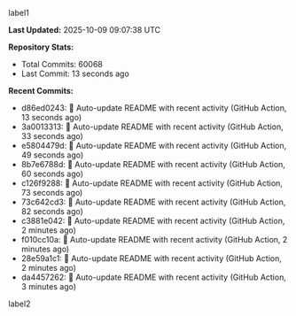 
label1 
<!-- ACTIVITY_START -->
**Last Updated:** 2025-10-09 09:07:38 UTC

**Repository Stats:**
- Total Commits: 60068
- Last Commit: 13 seconds ago

**Recent Commits:**
- d86ed0243: 🤖 Auto-update README with recent activity (GitHub Action, 13 seconds ago)
- 3a0013313: 🤖 Auto-update README with recent activity (GitHub Action, 33 seconds ago)
- e5804479d: 🤖 Auto-update README with recent activity (GitHub Action, 49 seconds ago)
- 8b7e6788d: 🤖 Auto-update README with recent activity (GitHub Action, 60 seconds ago)
- c126f9288: 🤖 Auto-update README with recent activity (GitHub Action, 73 seconds ago)
- 73c642cd3: 🤖 Auto-update README with recent activity (GitHub Action, 82 seconds ago)
- c3881e042: 🤖 Auto-update README with recent activity (GitHub Action, 2 minutes ago)
- f010cc10a: 🤖 Auto-update README with recent activity (GitHub Action, 2 minutes ago)
- 28e59a1c1: 🤖 Auto-update README with recent activity (GitHub Action, 2 minutes ago)
- da4457262: 🤖 Auto-update README with recent activity (GitHub Action, 3 minutes ago)
<!-- ACTIVITY_END -->

label2
